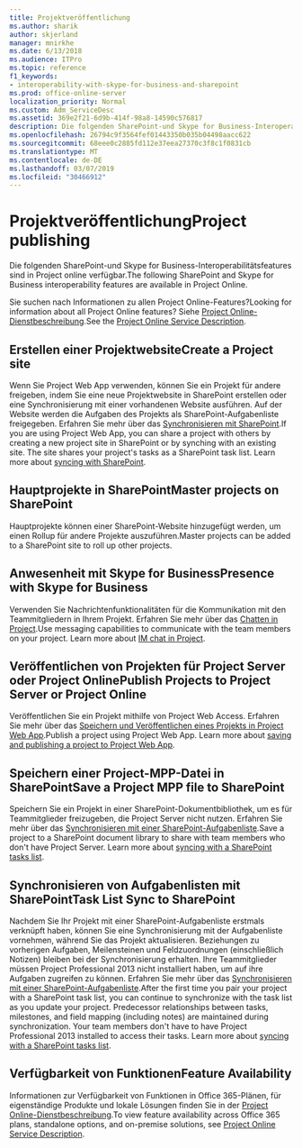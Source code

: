 ```yaml
---
title: Projektveröffentlichung
ms.author: sharik
author: skjerland
manager: mnirkhe
ms.date: 6/13/2018
ms.audience: ITPro
ms.topic: reference
f1_keywords:
- interoperability-with-skype-for-business-and-sharepoint
ms.prod: office-online-server
localization_priority: Normal
ms.custom: Adm_ServiceDesc
ms.assetid: 369e2f21-6d9b-414f-98a8-14590c576817
description: Die folgenden SharePoint-und Skype for Business-Interoperabilitätsfeatures sind in Project online verfügbar.
ms.openlocfilehash: 26794c9f3564fef01443350b035b04498aacc622
ms.sourcegitcommit: 68eee0c2885fd112e37eea27370c3f8c1f0831cb
ms.translationtype: MT
ms.contentlocale: de-DE
ms.lasthandoff: 03/07/2019
ms.locfileid: "30466912"
---
```

# <a name="project-publishing"></a><span data-ttu-id="a35e2-103">Projektveröffentlichung</span><span class="sxs-lookup"><span data-stu-id="a35e2-103">Project publishing</span></span>

<span data-ttu-id="a35e2-104">Die folgenden SharePoint-und Skype for Business-Interoperabilitätsfeatures sind in Project online verfügbar.</span><span class="sxs-lookup"><span data-stu-id="a35e2-104">The following SharePoint and Skype for Business interoperability features are available in Project Online.</span></span>
  
<span data-ttu-id="a35e2-105">Sie suchen nach Informationen zu allen Project Online-Features?</span><span class="sxs-lookup"><span data-stu-id="a35e2-105">Looking for information about all Project Online features?</span></span> <span data-ttu-id="a35e2-106">Siehe [Project Online-Dienstbeschreibung](project-online-service-description.md).</span><span class="sxs-lookup"><span data-stu-id="a35e2-106">See the [Project Online Service Description](project-online-service-description.md).</span></span>
  
## <a name="create-a-project-site"></a><span data-ttu-id="a35e2-107">Erstellen einer Projektwebsite</span><span class="sxs-lookup"><span data-stu-id="a35e2-107">Create a Project site</span></span>
<span data-ttu-id="a35e2-108"><a name="bkmk_CreateProjectsite"> </a></span><span class="sxs-lookup"><span data-stu-id="a35e2-108"></span></span>

<span data-ttu-id="a35e2-p102">Wenn Sie Project Web App verwenden, können Sie ein Projekt für andere freigeben, indem Sie eine neue Projektwebsite in SharePoint erstellen oder eine Synchronisierung mit einer vorhandenen Website ausführen. Auf der Website werden die Aufgaben des Projekts als SharePoint-Aufgabenliste freigegeben. Erfahren Sie mehr über das [Synchronisieren mit SharePoint](https://go.microsoft.com/fwlink/p/?LinkId=271352).</span><span class="sxs-lookup"><span data-stu-id="a35e2-p102">If you are using Project Web App, you can share a project with others by creating a new project site in SharePoint or by synching with an existing site. The site shares your project's tasks as a SharePoint task list. Learn more about [syncing with SharePoint](https://go.microsoft.com/fwlink/p/?LinkId=271352).</span></span>
  
## <a name="master-projects-on-sharepoint"></a><span data-ttu-id="a35e2-112">Hauptprojekte in SharePoint</span><span class="sxs-lookup"><span data-stu-id="a35e2-112">Master projects on SharePoint</span></span>
<span data-ttu-id="a35e2-113"><a name="bkmk_MasterprojectsonSharePoint"> </a></span><span class="sxs-lookup"><span data-stu-id="a35e2-113"></span></span>

<span data-ttu-id="a35e2-114">Hauptprojekte können einer SharePoint-Website hinzugefügt werden, um einen Rollup für andere Projekte auszuführen.</span><span class="sxs-lookup"><span data-stu-id="a35e2-114">Master projects can be added to a SharePoint site to roll up other projects.</span></span> 
  
## <a name="presence-with-skype-for-business"></a><span data-ttu-id="a35e2-115">Anwesenheit mit Skype for Business</span><span class="sxs-lookup"><span data-stu-id="a35e2-115">Presence with Skype for Business</span></span>
<span data-ttu-id="a35e2-116"><a name="bkmk_PresencewithLync"> </a></span><span class="sxs-lookup"><span data-stu-id="a35e2-116"></span></span>

<span data-ttu-id="a35e2-p103">Verwenden Sie Nachrichtenfunktionalitäten für die Kommunikation mit den Teammitgliedern in Ihrem Projekt. Erfahren Sie mehr über das [Chatten in Project](https://go.microsoft.com/fwlink/p/?LinkId=271351).</span><span class="sxs-lookup"><span data-stu-id="a35e2-p103">Use messaging capabilities to communicate with the team members on your project. Learn more about [IM chat in Project](https://go.microsoft.com/fwlink/p/?LinkId=271351).</span></span>
  
## <a name="publish-projects-to-project-server-or-project-online"></a><span data-ttu-id="a35e2-119">Veröffentlichen von Projekten für Project Server oder Project Online</span><span class="sxs-lookup"><span data-stu-id="a35e2-119">Publish Projects to Project Server or Project Online</span></span>
<span data-ttu-id="a35e2-120"><a name="bkmk_PublishProjectstoServerOnline"> </a></span><span class="sxs-lookup"><span data-stu-id="a35e2-120"></span></span>

<span data-ttu-id="a35e2-p104">Veröffentlichen Sie ein Projekt mithilfe von Project Web Access. Erfahren Sie mehr über das [Speichern und Veröffentlichen eines Projekts in Project Web App](https://go.microsoft.com/fwlink/p/?LinkId=271354).</span><span class="sxs-lookup"><span data-stu-id="a35e2-p104">Publish a project using Project Web App. Learn more about [saving and publishing a project to Project Web App](https://go.microsoft.com/fwlink/p/?LinkId=271354).</span></span>
  
## <a name="save-a-project-mpp-file-to-sharepoint"></a><span data-ttu-id="a35e2-123">Speichern einer Project-MPP-Datei in SharePoint</span><span class="sxs-lookup"><span data-stu-id="a35e2-123">Save a Project MPP file to SharePoint</span></span>
<span data-ttu-id="a35e2-124"><a name="bkmk_SavefiletoSharePoint"> </a></span><span class="sxs-lookup"><span data-stu-id="a35e2-124"></span></span>

<span data-ttu-id="a35e2-p105">Speichern Sie ein Projekt in einer SharePoint-Dokumentbibliothek, um es für Teammitglieder freizugeben, die Project Server nicht nutzen. Erfahren Sie mehr über das [Synchronisieren mit einer SharePoint-Aufgabenliste](https://go.microsoft.com/fwlink/p/?LinkId=271353).</span><span class="sxs-lookup"><span data-stu-id="a35e2-p105">Save a project to a SharePoint document library to share with team members who don't have Project Server. Learn more about [syncing with a SharePoint tasks list](https://go.microsoft.com/fwlink/p/?LinkId=271353).</span></span>
  
## <a name="task-list-sync-to-sharepoint"></a><span data-ttu-id="a35e2-127">Synchronisieren von Aufgabenlisten mit SharePoint</span><span class="sxs-lookup"><span data-stu-id="a35e2-127">Task List Sync to SharePoint</span></span>
<span data-ttu-id="a35e2-128"><a name="bkmk_TaskListSynctoSharePoint"> </a></span><span class="sxs-lookup"><span data-stu-id="a35e2-128"></span></span>

<span data-ttu-id="a35e2-p106">Nachdem Sie Ihr Projekt mit einer SharePoint-Aufgabenliste erstmals verknüpft haben, können Sie eine Synchronisierung mit der Aufgabenliste vornehmen, während Sie das Projekt aktualisieren. Beziehungen zu vorherigen Aufgaben, Meilensteinen und Feldzuordnungen (einschließlich Notizen) bleiben bei der Synchronisierung erhalten. Ihre Teammitglieder müssen Project Professional 2013 nicht installiert haben, um auf ihre Aufgaben zugreifen zu können. Erfahren Sie mehr über das [Synchronisieren mit einer SharePoint-Aufgabenliste](https://go.microsoft.com/fwlink/p/?LinkId=271353).</span><span class="sxs-lookup"><span data-stu-id="a35e2-p106">After the first time you pair your project with a SharePoint task list, you can continue to synchronize with the task list as you update your project. Predecessor relationships between tasks, milestones, and field mapping (including notes) are maintained during synchronization. Your team members don't have to have Project Professional 2013 installed to access their tasks. Learn more about [syncing with a SharePoint tasks list](https://go.microsoft.com/fwlink/p/?LinkId=271353).</span></span>
  
## <a name="feature-availability"></a><span data-ttu-id="a35e2-133">Verfügbarkeit von Funktionen</span><span class="sxs-lookup"><span data-stu-id="a35e2-133">Feature Availability</span></span>
<span data-ttu-id="a35e2-134"><a name="bkmk_TaskListSynctoSharePoint"> </a></span><span class="sxs-lookup"><span data-stu-id="a35e2-134"></span></span>

<span data-ttu-id="a35e2-135">Informationen zur Verfügbarkeit von Funktionen in Office 365-Plänen, für eigenständige Produkte und lokale Lösungen finden Sie in der [Project Online-Dienstbeschreibung](project-online-service-description.md).</span><span class="sxs-lookup"><span data-stu-id="a35e2-135">To view feature availability across Office 365 plans, standalone options, and on-premise solutions, see [Project Online Service Description](project-online-service-description.md).</span></span>
  


